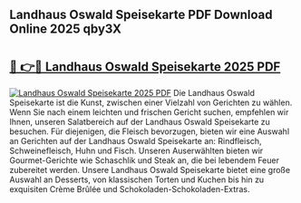 ## Landhaus Oswald Speisekarte PDF Download Online 2025 qby3X

# <h2><a href="http://gc6vh0.nevu.top/?p=Landhaus+Oswald+Speisekarte">🔗 👉🔴 Landhaus Oswald Speisekarte 2025 PDF</a></h2>

[![Landhaus Oswald Speisekarte 2025 PDF](https://i.imgur.com/dBaPXMq.png)](http://gc6vh0.nevu.top/?p=Landhaus+Oswald+Speisekarte)
Die Landhaus Oswald Speisekarte ist die Kunst, zwischen einer Vielzahl von Gerichten zu wählen. Wenn Sie nach einem leichten und frischen Gericht suchen, empfehlen wir Ihnen, unseren Salatbereich auf der Landhaus Oswald Speisekarte zu besuchen. Für diejenigen, die Fleisch bevorzugen, bieten wir eine Auswahl an Gerichten auf der Landhaus Oswald Speisekarte an: Rindfleisch, Schweinefleisch, Huhn und Fisch. Unseren Auserwählten bieten wir Gourmet-Gerichte wie Schaschlik und Steak an, die bei lebendem Feuer zubereitet werden. Unsere Landhaus Oswald Speisekarte bietet eine große Auswahl an Desserts, von klassischen Torten und Kuchen bis hin zu exquisiten Crème Brûlée und Schokoladen-Schokoladen-Extras.
